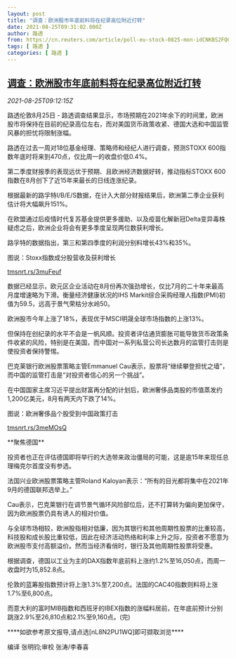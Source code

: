 ```yaml
---
layout: post
title: "调查：欧洲股市年底前料将在纪录高位附近打转"
date: 2021-08-25T09:31:02.000Z
author: 路透
from: https://cn.reuters.com/article/poll-eu-stock-0825-mon-idCNKBS2FQ0OL
tags: [ 路透 ]
categories: [ 路透 ]
---
```

<!--1629883862000-->
[调查：欧洲股市年底前料将在纪录高位附近打转](https://cn.reuters.com/article/poll-eu-stock-0825-mon-idCNKBS2FQ0OL)
------

<div>
<div><i>2021-08-25T09:12:15Z</i></div><p>路透伦敦8月25日 - 路透调查结果显示，市场预期在2021年余下的时间里，欧洲股市将保持在目前的纪录高位左右，而对美国货币政策收紧、德国大选和中国监管风暴的担忧将限制涨幅。</p><p>路透在过去一周对18位基金经理、策略师和经纪人进行调查，预测STOXX 600指数年底时将来到470点，仅比周一的收盘价低0.4%。</p><p>第二季度财报季的表现远优于预期、且欧洲经济数据好转，推动指标STOXX 600指数在8月创下了近15年来最长的日线连涨纪录。</p><p>根据最新的路孚特I/B/E/S数据，在计入大部分财报结果后，欧洲第二季企业获利估计将大幅飙升151%。</p><p>在欧盟通过后疫情时代复苏基金提供更多援助、以及疫苗化解新冠Delta变异毒株疑虑之后，欧洲企业将会有更多季度呈现两位数获利增长。</p><p>路孚特的数据指出，第三和第四季度的利润分别料增长43%和35%。</p><p>图说：Stoxx指数成分股营收及获利增长</p><p><a href="https://tmsnrt.rs/3muFeuf">tmsnrt.rs/3muFeuf</a></p><p>数据已经显示，欧元区企业活动在8月份再次强劲增长，仅比7月的二十年来最高月度增速略为下滑。衡量经济健康状况的IHS Markit综合采购经理人指数(PMI)初值为59.5，远高于景气荣枯分水岭50。</p><p>欧洲股市今年上涨了18%，表现优于MSCI明晟全球市场指数的上涨13%。</p><p>但保持在创纪录的水平不会是一帆风顺。投资者评估通货膨胀可能导致货币政策条件收紧的风险，特别是在美国，而中国对一系列私营公司长达数月的监管打击则是使投资者保持警惕。</p><p>巴克莱银行欧洲股票策略主管Emmanuel Cau表示，股票将“继续攀登担忧之墙”，而中国的监管打击是“对投资者信心的另一个挑战”。</p><p>在中国国家主席习近平提出财富再分配的计划后，欧洲奢侈品类股的市值蒸发约1,200亿美元，8月有两天内下跌了14%。</p><p>图说：欧洲奢侈品个股受到中国政策打击</p><p><a href="https://tmsnrt.rs/3meMOsQ">tmsnrt.rs/3meMOsQ</a></p><p>**聚焦德国**</p><p>投资者也正在评估德国即将举行的大选带来政治僵局的可能，这是逾15年来现任总理梅克尔首度没有参选。</p><p>法国兴业欧洲股票策略主管Roland Kaloyan表示：“所有的目光都将集中在2021年9月的德国联邦选举上。”</p><p>Cau表示，巴克莱银行在调节景气循环风险部位后，还不打算转为偏向更加保守，因为欧洲股票仍具有诱人的相对价值。</p><p>与全球市场相较，欧洲股指相对低廉，因为其银行和其他周期性股票的比重较高，科技股和成长股比重较低，因此在经济活动热络和利率上升之际，投资者不愿意为欧洲股市支付高额溢价。然而当经济看俏时，银行及其他周期性股票将受惠。</p><p>根据调查，德国以工业为主的DAX指数年底前料上涨约1.2%至16,050点，而周一收盘时为15,852.8点。</p><p>伦敦的蓝筹股指数预计将上涨1.3%至7,200点。法国的CAC40指数则料将上涨1.7%至6,800点。</p><p>而意大利的富时MIB指数和西班牙的IBEX指数的涨幅料居前，在年底前预计分别跳涨2.9%至26,810点和2.1%至9,160点。(完)</p><p>****如欲参考原文报导,请点选[nL8N2PU1WQ]即可撷取浏览****</p><p>编译 张明钧;审校 张涛/李春喜</p>
</div>
